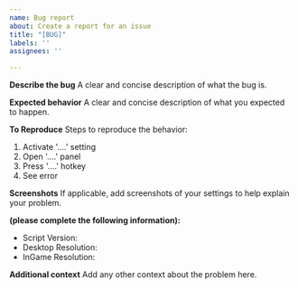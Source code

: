 ```yaml
---
name: Bug report
about: Create a report for an issue
title: "[BUG]"
labels: ''
assignees: ''

---
```


**Describe the bug**
A clear and concise description of what the bug is.

**Expected behavior**
A clear and concise description of what you expected to happen.

**To Reproduce**
Steps to reproduce the behavior:
1. Activate '....' setting
2. Open '....' panel
3. Press '....' hotkey
4. See error

**Screenshots**
If applicable, add screenshots of your settings to help explain your problem.

**(please complete the following information):**
 - Script Version:
 - Desktop Resolution:
 - InGame Resolution:

**Additional context**
Add any other context about the problem here.
